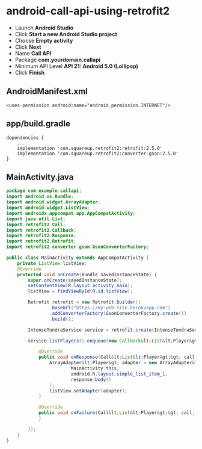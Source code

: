 # android-call-api-using-retrofit2

* Launch **Android Studio**
* Click **Start a new Android Studio project**
* Choose **Empty activity**
* Click **Next**
* Name **Call API**
* Package **com.yourdomain.callapi**
* Minimum API Level **API 21: Android 5.0 (Lollipop)**
* Click **Finish**

## AndroidManifest.xml

    <uses-permission android:name="android.permission.INTERNET"/>

## app/build.gradle

    dependencies {
        ...  
        implementation 'com.squareup.retrofit2:retrofit:2.5.0'
        implementation 'com.squareup.retrofit2:converter-gson:2.5.0'
    }

## MainActivity.java

```java
package com.example.callapi;
import android.os.Bundle;
import android.widget.ArrayAdapter;
import android.widget.ListView;
import androidx.appcompat.app.AppCompatActivity;
import java.util.List;
import retrofit2.Call;
import retrofit2.Callback;
import retrofit2.Response;
import retrofit2.Retrofit;
import retrofit2.converter.gson.GsonConverterFactory;

public class MainActivity extends AppCompatActivity {
    private ListView listView;
    @Override
    protected void onCreate(Bundle savedInstanceState) {
        super.onCreate(savedInstanceState);
        setContentView(R.layout.activity_main);
        listView = findViewById(R.id.listView);

        Retrofit retrofit = new Retrofit.Builder()
                .baseUrl("https://my-web-site.herokuapp.com")
                .addConverterFactory(GsonConverterFactory.create())
                .build();

        IntenseTundraService service = retrofit.create(IntenseTundraService.class);

        service.listPlayers().enqueue(new Callback&lt;List&lt;Player&gt;&gt;() {

            @Override
            public void onResponse(Call&lt;List&lt;Player&gt;&gt; call, Response&lt;List&lt;Player&gt;&gt; response) {
                ArrayAdapter&lt;Player&gt; adapter = new ArrayAdapter&lt;&gt;(
                        MainActivity.this,
                        android.R.layout.simple_list_item_1,
                        response.body()
                );
                listView.setAdapter(adapter);
            }

            @Override
            public void onFailure(Call&lt;List&lt;Player&gt;&gt; call, Throwable t) {
            }

        });
    }
}
```

